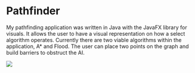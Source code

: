 # Pathfinder
My pathfinding application was written in Java with the JavaFX library for visuals. It allows the user to have a visual representation on how a select algorithm operates. Currently there are two viable algorithms within the application, A* and Flood. The user can place two points on the graph and build barriers to obstruct the AI. 

![](https://treabeane.github.io/img/java-pathfinder.gif)
